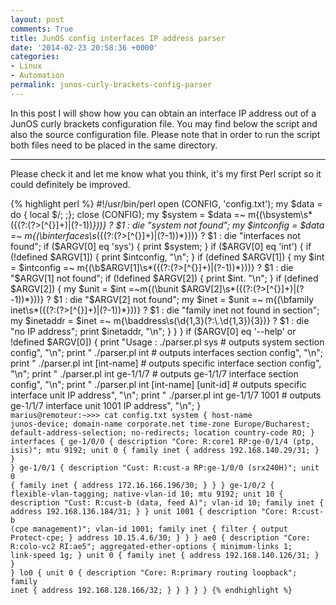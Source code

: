 ```yaml
---
layout: post
comments: True
title: JunOS config interfaces IP address parser
date: '2014-02-23 20:58:36 +0000'
categories:
- Linux
- Automation
permalink: junos-curly-brackets-config-parser
---
```

In this post I will show how you can obtain an interface IP address out of a JunOS curly brackets configuration file. You may find below the script and also the source configuration file. Please note that in order to run the script both files need to be placed in the same directory. 

___

Please check it and let me know what you think, it's my first Perl script so it could definitely be improved.

{% highlight perl %}
#!/usr/bin/perl
open (CONFIG, 'config.txt');
my $data = do { local $/; <CONFIG>;};
close (CONFIG);
my $system = $data =~ m{(\bsystem\s*({(?:(?>[^{}]+)|(?-1))*}))}
    ? $1
    : die "system not found";
my $intconfig = $data =~ m{(\binterfaces\s*({(?:(?>[^{}]+)|(?-1))*}))}
    ? $1
    : die "interfaces not found";
if ($ARGV[0] eq 'sys') {
    print $system;
}
if ($ARGV[0] eq 'int') {
    if (!defined $ARGV[1]) {
        print $intconfig, "\n";
    }
    if (defined $ARGV[1]) {
        my $int = $intconfig =~ m{(\b$ARGV[1]\s*({(?:(?>[^{}]+)|(?-1))*}))}
            ? $1
            : die "$ARGV[1] not found";
        if (!defined $ARGV[2]) {
            print $int. "\n";
        }
        if (defined $ARGV[2]) {
            my $unit = $int =~m{(\bunit $ARGV[2]\s*({(?:(?>[^{}]+)|(?-1))*}))}
                ? $1
                : die "$ARGV[2] not found";
            my $inet = $unit =~ m{(\bfamily inet\s*({(?:(?>[^{}]+)|(?-1))*}))}
                ? $1
                : die "family inet not found in section";
            my $inetaddr = $inet =~ m{\baddress\s(\d{1,3}(?:\.\d{1,3}){3})}
                ? $1
                : die "no IP address";
            print $inetaddr, "\n";
        }
    }
}
if ($ARGV[0] eq '--help' or !defined $ARGV[0]) {
    print "Usage : ./parser.pl sys                              # outputs system section config", "\n";
    print "        ./parser.pl int                              # outputs interfaces section config", "\n";
    print "        ./parser.pl int [int-name]                   # outputs specific interface section config", "\n";
    print "        ./parser.pl int ge-1/1/7                     # outputs ge-1/1/7 interface section config", "\n";
    print "        ./parser.pl int [int-name] [unit-id]         # outputs specific interface unit IP address", "\n";
    print "        ./parser.pl int ge-1/1/7 1001                # outputs ge-1/1/7 interface unit 1001 IP address", "\n";
}
</code>
<code lang="perl[notools]">
marius@remoteur:~>>> cat config.txt
system {
    host-name junos-device;
    domain-name corporate.net
    time-zone Europe/Bucharest;
    default-address-selection;
    no-redirects;
    location country-code RO;
}
interfaces {
    ge-1/0/0 {
        description "Core: R:core1 RP:ge-0/1/4 (ptp, isis)";
        mtu 9192;
        unit 0 {
            family inet {
                address 192.168.140.29/31;
            }
        }
    }
    ge-1/0/1 {
        description "Cust: R:cust-a RP:ge-1/0/0 (srx240H)";
        unit 0 {
            family inet {
                address 172.16.166.196/30;
            }
        }
    }
    ge-1/0/2 {
        flexible-vlan-tagging;
        native-vlan-id 10;
        mtu 9192;
        unit 10 {
            description "Cust: R:cust-b (data, feed A)";
            vlan-id 10;
            family inet {
                address 192.168.136.184/31;
            }
        }
        unit 1001 {
            description "Core: R:cust-b (cpe management)";
            vlan-id 1001;
            family inet {
                filter {
                    output Protect-cpe;
                }
                address 10.15.4.6/30;
            }
        }
    }
    ae0 {
        description "Core: R:colo-vc2 RI:ae5";
        aggregated-ether-options {
            minimum-links 1;
            link-speed 1g;
        }
        unit 0 {
            family inet {
                address 192.168.140.126/31;
            }
        }
    }
    lo0 {
        unit 0 {
            description "Core: R:primary routing loopback";
            family inet {
                address 192.168.128.166/32;
            }
            }
        }
    }
}
{% endhighlight %} 
